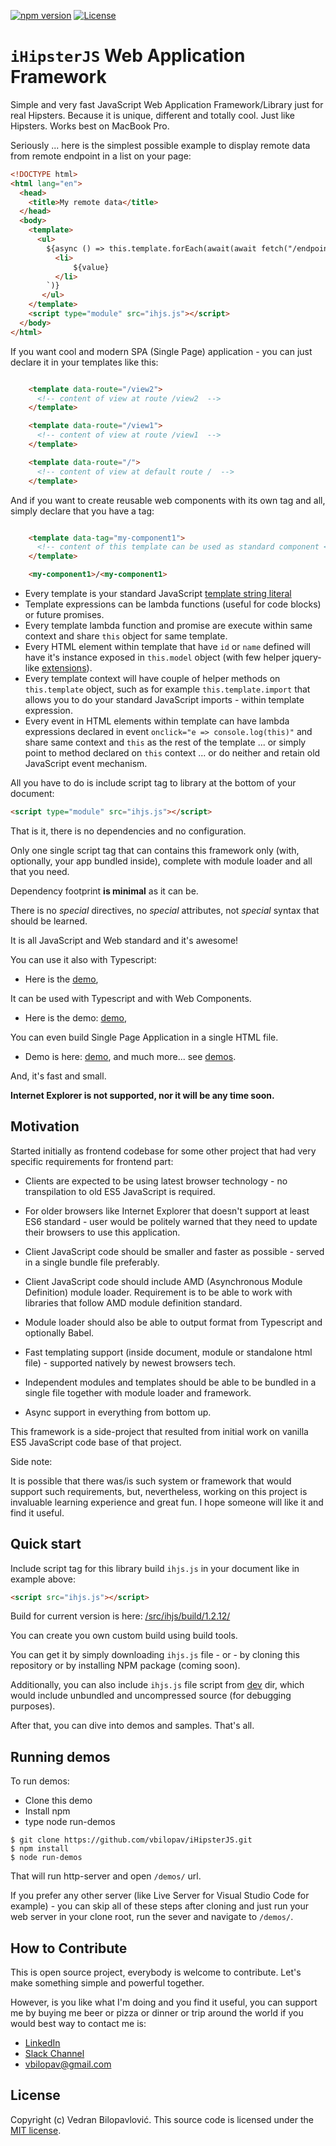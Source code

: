 [![npm version](https://badge.fury.io/js/ihjs.svg)](https://badge.fury.io/js/ihjs)
[![License](https://img.shields.io/badge/license-MIT%20License-brightgreen.svg)](https://github.com/vbilopav/ihjs/blob/master/src/ihjs/LICENSE.md)

# `iHipsterJS` Web Application Framework

Simple and very fast JavaScript Web Application Framework/Library just for real Hipsters. Because it is unique, different and totally cool. Just like Hipsters. Works best on MacBook Pro.

Seriously ... here is the simplest possible example to display remote data from remote endpoint in a list on your page:

```html
<!DOCTYPE html>
<html lang="en">
  <head>
    <title>My remote data</title>
  </head>
  <body>
    <template>
      <ul>
        ${async () => this.template.forEach(await(await fetch("/endpoint/")).json(), value => `
          <li>
              ${value}
          </li>
        `)}
       </ul>
    </template>
    <script type="module" src="ihjs.js"></script>
  </body>
</html>
```

If you want cool and modern SPA (Single Page) application - you can just declare it in your templates like this:

```html

    <template data-route="/view2">
      <!-- content of view at route /view2  -->
    </template>

    <template data-route="/view1">
      <!-- content of view at route /view1  -->
    </template>

    <template data-route="/">
      <!-- content of view at default route /  -->
    </template>

```

And if you want to create reusable web components with its own tag and all, simply declare that you have a tag:

```html

    <template data-tag="my-component1">
      <!-- content of this template can be used as standard component <my-component1>/<my-component1>   -->
    </template>

    <my-component1>/<my-component1>

```

- Every template is your standard JavaScript [template string literal](https://developer.mozilla.org/en-US/docs/Web/JavaScript/Reference/Template_literals)
- Template expressions can be lambda functions (useful for code blocks) or future promises.
- Every template lambda function and promise are execute within same context and share `this` object for same template.
- Every HTML element within template that have `id` or `name` defined will have it's instance exposed in `this.model` object (with few helper jquery-like [extensions](https://github.com/vbilopav/iHipsterJS/blob/master/src/ihjs/docs/extensions.md)).
- Every template context will have couple of helper methods on `this.template` object, such as for example `this.template.import` that allows you to do your standard JavaScript imports - within template expression.
- Every event in HTML elements within template can have lambda expressions declared in event `onclick="e => console.log(this)"` and share same context and `this` as the rest of the template ... or simply point to method declared on `this` context ... or do neither and retain old JavaScript event mechanism.


All you have to do is include script tag to library at the bottom of your document:
```html
<script type="module" src="ihjs.js"></script>
```

That is it, there is no dependencies and no configuration.

Only one single script tag that can contains this framework only (with, optionally, your app bundled inside), complete with module loader and all that you need.

Dependency footprint **is minimal** as it can be. 

There is no *special* directives, no *special* attributes, not *special* syntax that should be learned. 

It is all JavaScript and Web standard and it's awesome!

You can use it also with Typescript: 
- Here is the [demo](https://github.com/vbilopav/iHipsterJS/tree/master/demos/simple-spa/typescript), 

It can be used with Typescript and with Web Components. 
- Here is the demo: [demo](https://github.com/vbilopav/iHipsterJS/tree/master/demos/todo-demo/web-components-ts), 

You can even build Single Page Application in a single HTML file.
- Demo is here: [demo](https://github.com/vbilopav/iHipsterJS/tree/master/demos/simple-spa/document), and much more... see [demos](https://github.com/vbilopav/iHipsterJS/tree/master/demos).

And, it's fast and small. 

**Internet Explorer is not supported, nor it will be any time soon.**

## Motivation

Started initially as frontend codebase for some other project that had very specific requirements for frontend part:

- Clients are expected to be using latest browser technology - no transpilation to old ES5 JavaScript is required. 

- For older browsers like Internet Explorer that doesn't support at least ES6 standard - user would be politely warned that they need to update their browsers to use this application.

- Client JavaScript code should be smaller and faster as possible - served in a single bundle file preferably.

- Client JavaScript code should include AMD (Asynchronous Module Definition) module loader. Requirement is to be able to work with libraries that follow AMD module definition standard.

- Module loader should also be able to output format from Typescript and optionally Babel.

- Fast templating support (inside document, module or standalone html file) - supported natively by newest browsers tech.

- Independent modules and templates should be able to be bundled in a single file together with module loader and framework.

- Async support in everything from bottom up.

This framework is a side-project that resulted from initial work on vanilla ES5 JavaScript code base of that project.

Side note:

It is possible that there was/is such system or framework that would support such requirements, but, nevertheless, working on this project is invaluable learning experience and great fun. I hope someone will like it and find it useful.

## Quick start

Include script tag for this library build `ihjs.js` in your document like in example above:
```html
<script src="ihjs.js"></script>
```

Build for current version is here: [/src/ihjs/build/1.2.12/](https://github.com/vbilopav/iHipsterJS/tree/master/src/ihjs/build/1.0.0)

You can create you own custom build using build tools.

You can get it by simply downloading `ihjs.js` file - or - by cloning this repository or by installing NPM package (coming soon).

Additionally, you can also include `ihjs.js` file script from [dev](https://github.com/vbilopav/iHipsterJS/tree/master/src/ihjs/dev) dir, which would include unbundled and uncompressed source (for debugging purposes).

After that, you can dive into demos and samples. That's all. 

## Running demos

To run demos:
- Clone this demo
- Install npm 
- type node run-demos

```
$ git clone https://github.com/vbilopav/iHipsterJS.git
$ npm install
$ node run-demos
```

That will run http-server and open `/demos/` url. 

If you prefer any other server (like Live Server for Visual Studio Code for example) - you can skip all of these steps after cloning and just run your web server in your clone root, run the sever and navigate to `/demos/`.

## How to Contribute

This is open source project, everybody is welcome to contribute. Let's make something simple and powerful together.

However, is you like what I'm doing and you find it useful, you can support me by buying me beer or pizza or dinner or trip around the world if you would best way to contact me is:

- [LinkedIn](https://www.linkedin.com/in/vedran-bilopavlovi%C4%87-0a60b47/)
- [Slack Channel](https://join.slack.com/t/vb-software/shared_invite/enQtNjczNTMwMTk1OTA4LTc3ODFhMzU5Yzc0ZTZlM2Y4YzE3MGNjZGUwMDNjZGQyZjVhYjNhZTAxNmY1MTgxZTEwYzkxMmI3YTVlN2I5ZDc)
- [vbilopav@gmail.com](vbilopav@gmail.com)


## License

Copyright (c) Vedran Bilopavlović.
This source code is licensed under the [MIT license](https://github.com/vbilopav/iHipsterJS/blob/master/LICENSE).

